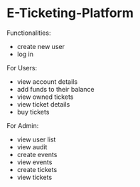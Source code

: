 # E-Ticketing-Platform

Functionalities:
- create new user
- log in

For Users:
- view account details
- add funds to their balance
- view owned tickets
- view ticket details
- buy tickets

For Admin:
- view user list
- view audit
- create events
- view events
- create tickets
- view tickets
